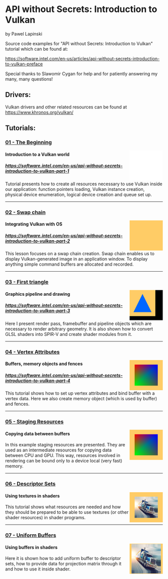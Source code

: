 # API without Secrets: Introduction to Vulkan
by Pawel Lapinski

Source code examples for "API without Secrets: Introduction to Vulkan" tutorial which can be found at:

https://software.intel.com/en-us/articles/api-without-secrets-introduction-to-vulkan-preface

Special thanks to Slawomir Cygan for help and for patiently answering my many, many questions!

## Drivers:

Vulkan drivers and other related resources can be found at https://www.khronos.org/vulkan/

## Tutorials:

### [01 - The Beginning](./Project/Tutorial01/)
<img src="./Document/Images/01 - The Beginning.png" height="96px" align="right">

#### Introduction to a Vulkan world
##### https://software.intel.com/en-us/api-without-secrets-introduction-to-vulkan-part-1

Tutorial presents how to create all resources necessary to use Vulkan inside our application: function pointers loading, Vulkan instance creation, physical device enumeration, logical device creation and queue set up.

<hr>

### [02 - Swap chain](./Project/Tutorial02/)
<img src="./Document/Images/02 - Swap Chain.png" height="96px" align="right">

#### Integrating Vulkan with OS
##### https://software.intel.com/en-us/api-without-secrets-introduction-to-vulkan-part-2

This lesson focuses on a swap chain creation. Swap chain enables us to display Vulkan-generated image in an application window. To display anything simple command buffers are allocated and recorded.

<hr>

### [03 - First triangle](./Project/Tutorial03/)
<img src="./Document/Images/03 - First Triangle.png" height="96px" align="right">

#### Graphics pipeline and drawing
##### https://software.intel.com/en-us/api-without-secrets-introduction-to-vulkan-part-3

Here I present render pass, framebuffer and pipeline objects which are necessary to render arbitrary geometry. It is also shown how to convert GLSL shaders into SPIR-V and create shader modules from it.

<hr>

### [04 - Vertex Attributes](./Project/Tutorial04/)
<img src="./Document/Images/04 - Vertex Attributes.png" height="96px" align="right">

#### Buffers, memory objects and fences
##### https://software.intel.com/en-us/api-without-secrets-introduction-to-vulkan-part-4

This tutorial shows how to set up vertex attributes and bind buffer with a vertex data. Here we also create memory object (which is used by buffer) and fences.

<hr>

### [05 - Staging Resources](./Project/Tutorial05/)
<img src="./Document/Images/05 - Staging Resources.png" height="96px" align="right">

#### Copying data between buffers

In this example staging resources are presented. They are used as an intermediate resources for copying data between CPU and GPU. This way, resources involved in rendering can be bound only to a device local (very fast) memory.

<hr>

### [06 - Descriptor Sets](./Project/Tutorial06/)
<img src="./Document/Images/06 - Descriptor Sets.png" height="96px" align="right">

#### Using textures in shaders

This tutorial shows what resources are needed and how they should be prepared to be able to use textures (or other shader resources) in shader programs.

<hr>

### [07 - Uniform Buffers](./Project/Tutorial07/)
<img src="./Document/Images/07 - Uniform Buffers.png" height="96px" align="right">

#### Using buffers in shaders

Here it is shown how to add uniform buffer to descriptor sets, how to provide data for projection matrix through it and how to use it inside shader.